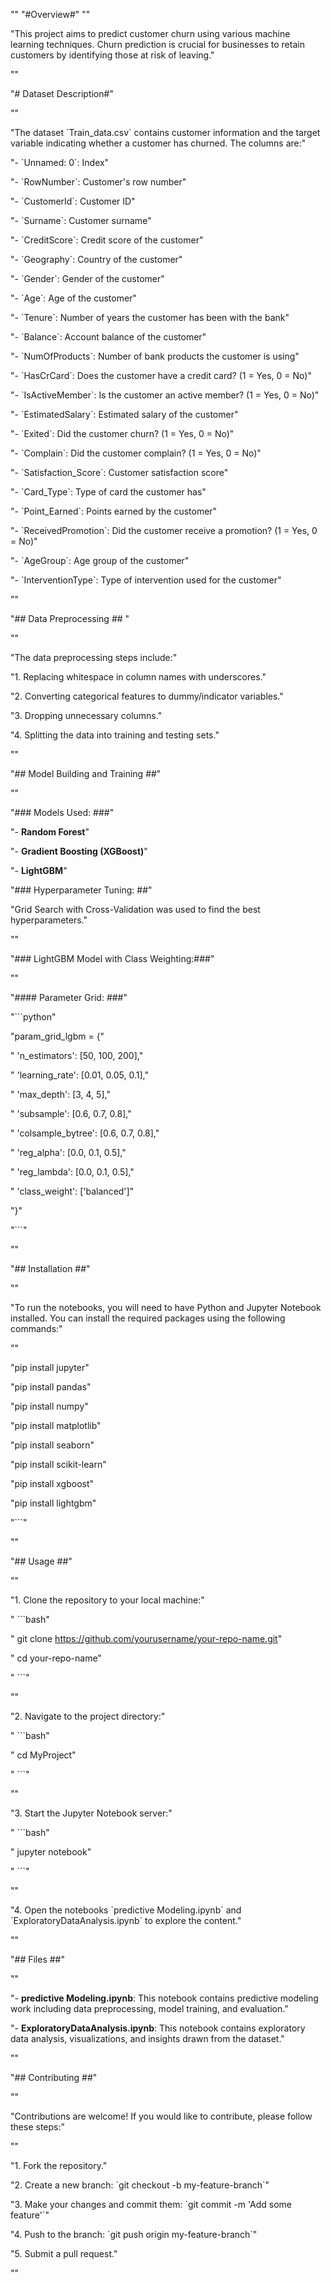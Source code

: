 "" 
"#Overview#" 
"" 

"This project aims to predict customer churn using various machine learning techniques. Churn prediction is crucial for businesses to retain customers by identifying those at risk of leaving." 

"" 

"# Dataset Description#" 


"" 

"The dataset \`Train_data.csv\` contains customer information and the target variable indicating whether a customer has churned. The columns are:" 

"- \`Unnamed: 0\`: Index" 

"- \`RowNumber\`: Customer's row number" 

"- \`CustomerId\`: Customer ID" 

"- \`Surname\`: Customer surname" 

"- \`CreditScore\`: Credit score of the customer" 

"- \`Geography\`: Country of the customer" 

"- \`Gender\`: Gender of the customer" 

"- \`Age\`: Age of the customer" 

"- \`Tenure\`: Number of years the customer has been with the bank" 

"- \`Balance\`: Account balance of the customer" 

"- \`NumOfProducts\`: Number of bank products the customer is using" 

"- \`HasCrCard\`: Does the customer have a credit card? (1 = Yes, 0 = No)" 

"- \`IsActiveMember\`: Is the customer an active member? (1 = Yes, 0 = No)" 

"- \`EstimatedSalary\`: Estimated salary of the customer" 

"- \`Exited\`: Did the customer churn? (1 = Yes, 0 = No)" 

"- \`Complain\`: Did the customer complain? (1 = Yes, 0 = No)" 

"- \`Satisfaction_Score\`: Customer satisfaction score" 

"- \`Card_Type\`: Type of card the customer has" 

"- \`Point_Earned\`: Points earned by the customer" 

"- \`ReceivedPromotion\`: Did the customer receive a promotion? (1 = Yes, 0 = No)" 

"- \`AgeGroup\`: Age group of the customer" 

"- \`InterventionType\`: Type of intervention used for the customer" 

"" 

"## Data Preprocessing ## " 

"" 

"The data preprocessing steps include:" 

"1. Replacing whitespace in column names with underscores." 

"2. Converting categorical features to dummy/indicator variables." 

"3. Dropping unnecessary columns." 

"4. Splitting the data into training and testing sets." 

"" 

"## Model Building and Training ##" 

"" 

"### Models Used: ###" 
  
"- **Random Forest**" 

"- **Gradient Boosting (XGBoost)**"

"- **LightGBM**" 

"### Hyperparameter Tuning: ##" 

"Grid Search with Cross-Validation was used to find the best hyperparameters." 

""

"### LightGBM Model with Class Weighting:###" 

"" 

"#### Parameter Grid: ###" 

"\`\`\`python" 

"param_grid_lgbm = {" 

"    'n_estimators': [50, 100, 200]," 

"    'learning_rate': [0.01, 0.05, 0.1]," 

"    'max_depth': [3, 4, 5]," 

"    'subsample': [0.6, 0.7, 0.8],"

"    'colsample_bytree': [0.6, 0.7, 0.8]," 

"    'reg_alpha': [0.0, 0.1, 0.5]," 

"    'reg_lambda': [0.0, 0.1, 0.5],"

"    'class_weight': ['balanced']"

"}" 

"\`\`\`" 

"" 

"## Installation ##"

"" 

"To run the notebooks, you will need to have Python and Jupyter Notebook installed. You can install the required packages using the following commands:" 

"" 

"pip install jupyter"

"pip install pandas" 

"pip install numpy"

"pip install matplotlib" 

"pip install seaborn" 

"pip install scikit-learn"

"pip install xgboost"

"pip install lightgbm" 

"\`\`\`"

"" 

"## Usage  ##" 

""

"1. Clone the repository to your local machine:" 

"   \`\`\`bash" 

"   git clone https://github.com/yourusername/your-repo-name.git" 

"   cd your-repo-name" 

"   \`\`\`" 

"" 

"2. Navigate to the project directory:" 

"   \`\`\`bash" 

"   cd MyProject" 

"   \`\`\`" 

""

"3. Start the Jupyter Notebook server:" 

"   \`\`\`bash" 

"   jupyter notebook" 

"   \`\`\`" 

"" 

"4. Open the notebooks \`predictive Modeling.ipynb\` and \`ExploratoryDataAnalysis.ipynb\` to explore the content." 

"" 

"## Files ##" 

"" 

"- **predictive Modeling.ipynb**: This notebook contains predictive modeling work including data preprocessing, model training, and evaluation." 

"- **ExploratoryDataAnalysis.ipynb**: This notebook contains exploratory data analysis, visualizations, and insights drawn from the dataset." 

"" 

"## Contributing ##" 

"" 

"Contributions are welcome! If you would like to contribute, please follow these steps:" 

"" 

"1. Fork the repository." 

"2. Create a new branch: \`git checkout -b my-feature-branch\`" 

"3. Make your changes and commit them: \`git commit -m 'Add some feature'\`"

"4. Push to the branch: \`git push origin my-feature-branch\`" 

"5. Submit a pull request." 

"" 
